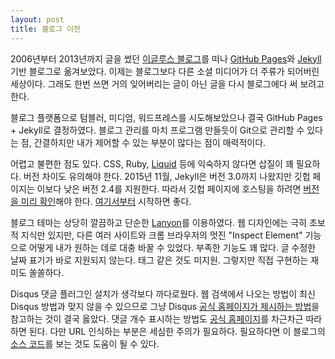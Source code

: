 ```yaml
---
layout: post
title: 블로그 이전
---
```

2006년부터 2013년까지 글을 썼던 [이글루스 블로그](http://minjang.egloos.com/)를 떠나 [GitHub Pages](https://pages.github.com/)와 [Jekyll](https://jekyllrb.com/) 기반 블로그로 옮겨보았다. 이제는 블로그보다 다른 소셜 미디어가 더 주류가 되어버린 세상이다. 그래도 한번 쓰면 거의 잊어버리는 글이 아닌 글을 다시 블로그에다 써 보려고 한다.

블로그 플랫폼으로 텀블러, 미디엄, 워드프레스를 시도해보았으나 결국 GitHub Pages + Jekyll로 결정하였다. 블로그 관리를 마치 프로그램 만들듯이 Git으로 관리할 수 있다는 점, 간결하지만 내가 제어할 수 있는 부분이 많다는 점이 매력적이다.

어렵고 불편한 점도 있다. CSS, Ruby, [Liquid](https://docs.shopify.com/themes/liquid-documentation/basics) 등에 익숙하지 않다면 삽질이 꽤 필요하다. 버전 차이도 유의해야 한다. 2015년 11월, Jekyll은 버전 3.0까지 나왔지만 깃헙 페이지는 이보다 낮은 버전 2.4를 지원한다. 따라서 깃헙 페이지에 호스팅을 하려면 [버전을 미리 확인](https://pages.github.com/versions/)해야 한다. [여기서부터](https://github.com/github/pages-gem) 시작하면 좋다.

블로그 테마는 상당히 깔끔하고 단순한 [Lanyon](https://github.com/poole/lanyon)를 이용하였다. 웹 디자인에는 극히 초보적 지식만 있지만, 다른 여러 사이트와 크롬 브라우저의 멋진 "Inspect Element" 기능으로 어떻게 내가 원하는 데로 대충 바꿀 수 있었다. 부족한 기능도 꽤 많다. 글 수정한 날짜 표기가 바로 지원되지 않는다. 태그 같은 것도 미지원. 그렇지만 직접 구현하는 재미도 쏠쏠하다.

Disqus 댓글 플러그인 설치가 생각보다 까다로웠다. 웹 검색에서 나오는 방법이 최신 Disqus 방법과 맞지 않을 수 있으므로 그냥 Disqus [공식 홈페이지가 제시하는 방법](https://disqus.com/admin/universalcode/)을 참고하는 것이 결국 옳았다. 댓글 개수 표시하는 방법도 [공식 홈페이지](https://help.disqus.com/customer/portal/articles/565624-adding-comment-count-links-to-your-home-page)를 차근차근 따라 하면 된다. 다만 URL 인식하는 부분은 세심한 주의가 필요하다. 필요하다면 이 블로그의 [소스 코드](https://github.com/minjang/minjang.github.io)를 보는 것도 도움이 될 수 있다.
